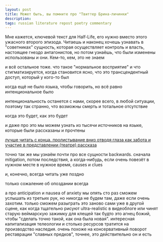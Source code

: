 ```yaml
---
layout: post
title: Mожет быть, вы помните про "Твиттер Брина-личинки"
description: 
tags: russian literature repost poetry commentary
--- 
```


Мне кажется, ключевой текст для Half-Life, его нужно вместо этого ужасного второго эпизода. Читаешь и наконец хочешь узнавать в "советниках" сущность, которая осуществляет контроль и власть, настоящее гнездо антагонистов, но потом узнаёшь, что были изменены использованы и они. Кем-то, кем, это не знаем

и всё остальное тоже. что такое "нормальное восприятие" и что стигматизируется, когда становится ясно, что это трансцендентный доступ, который у кого-то был

когда ещё не было языка, чтобы говорить, но всё равно интенциональное было

интенциональность останется с нами, скорее всего, в любой ситуации, поэтому так странно, что возможны смерть и тотальное отсутствие

когда это будет, как это будет

и даже про это мы можем узнать из тысячи источников на языке, которые были рассказаны и прочтены

[лучше читать с конца. пролистывание вниз отводя глаза как забота и участие в представлении (театре) рассказа](https://twitter.com/BreenGrub)

точно так же мы узнаём почти про все сущности backwards. сначала mitigation, потом последствия, а когда-нибудь, если очень повезёт в нужном месте в нужное время, causes и clues

и, конечно, всегда читать уже поздно

только сожаление об опоздании всегда

а про anticipation и nausea of anxiety мы опять сто раз сможем услышать из третьих рук, но никогда не будем там, даже если очень захотим. только сможем разыграть это заново сами уже в другой сцене, как когда тщательно рисуют ultra-realistic в видеоблоге или чинят старую веймарскую зажимку для клещей так будто это агнец божий, чтобы "сделать точно такой, как она была новая". интересная капитализация телеологии и столько ресурсов тратится на производство наследия. очень похоже на консервативный поворот реставрации "славных предков", точнее, это действительно он и есть



